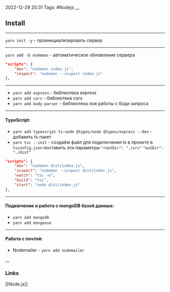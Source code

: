 2022-12-29 20:31
Tags: #Nodejs 
__
## Install

---
`yarn init -y` - проинициализировать сервер  

---

`yarn add -D nodemon` - автоматическое обновление сервера
```json
"scripts": {
	"dev": "nodemon index.js",
	"inspect": "nodemon --inspect index.js"
},
```
---

- `yarn add express` - библиотека express
- `yarn add cors` - библиотека cors  
- `yarn add body-parser` - библиотека лоя работы с боди запроса

---
#### TypeScript:
- `yarn add typescript ts-node @types/node @types/express --dev` - добавить ts пакет
- `yarn tsc --init` - создаём файл для подключения ts в проекте 
в `tsconfig.json` поставить эти параметры `"rootDir": "./src"` `"outDir": "./dist"`
```JSON
"scripts": {
	"dev": "nodemon dist/index.js",  
	"inspect": "nodemon --inspect dist/index.js",
	"watch": "tsc -w",
	"build": "tsc",
	"start": "node dist/index.js"  
},
```
---
#### Подкючение и работа с mongoDB базой данных:
- `yarn add mongodb`
- `yarn add mongoose`

---
#### Работа с почтой: 
- Nodemailer - `yarn add nodemailer`

__
### Links
[[Node.js]]